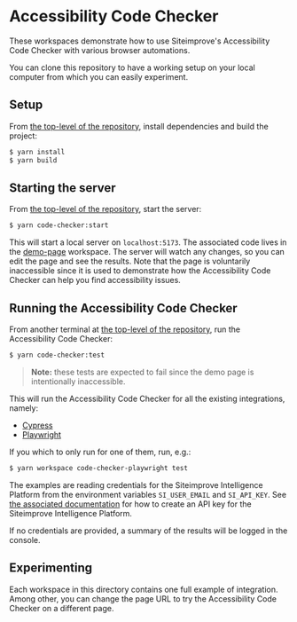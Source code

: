# Accessibility Code Checker

These workspaces demonstrate how to use Siteimprove's Accessibility Code Checker with various browser automations.

You can clone this repository to have a working setup on your local computer from which you can easily experiment.

## Setup

From [the top-level of the repository](..), install dependencies and build the project:

```bash
$ yarn install
$ yarn build
```

## Starting the server

From [the top-level of the repository](..), start the server:

```bash
$ yarn code-checker:start
```

This will start a local server on `localhost:5173`. The associated code lives in the [demo-page](./demo-page) workspace. The server will watch any changes, so you can edit the page and see the results. Note that the page is voluntarily inaccessible since it is used to demonstrate how the Accessibility Code Checker can help you find accessibility issues.

## Running the Accessibility Code Checker

From another terminal at [the top-level of the repository](..), run the Accessibility Code Checker:

```bash
$ yarn code-checker:test
```

> **Note:** these tests are expected to fail since the demo page is intentionally inaccessible.

This will run the Accessibility Code Checker for all the existing integrations, namely:
* [Cypress](./cypress)
* [Playwright](./playwright)

If you which to only run for one of them, run, e.g.:

```bash
$ yarn workspace code-checker-playwright test
```

The examples are reading credentials for the Siteimprove Intelligence Platform from the environment variables `SI_USER_EMAIL` and `SI_API_KEY`. See [the associated documentation](https://alfa.siteimprove.com/code-checker/getting-started/reporting#sip) for how to create an API key for the Siteimprove Intelligence Platform.

If no credentials are provided, a summary of the results will be logged in the console.

## Experimenting

Each workspace in this directory contains one full example of integration. Among other, you can change the page URL to try the Accessibility Code Checker on a different page. 